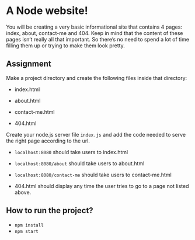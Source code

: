 # A Node website!

You will be creating a very basic informational site that contains 4 pages: index, about, contact-me and 404. Keep in mind that the content of these pages isn’t really all that important. So there’s no need to spend a lot of time filling them up or trying to make them look pretty.

## Assignment

Make a project directory and create the following files inside that directory:

- index.html

- about.html

- contact-me.html

- 404.html

Create your node.js server file `index.js` and add the code needed to serve the right page according to the url.

- `localhost:8080` should take users to index.html

- `localhost:8080/about` should take users to about.html

- `localhost:8080/contact-me` should take users to contact-me.html

- 404.html should display any time the user tries to go to a page not listed above.

## How to run the project?

- `npm install`
- `npm start`
